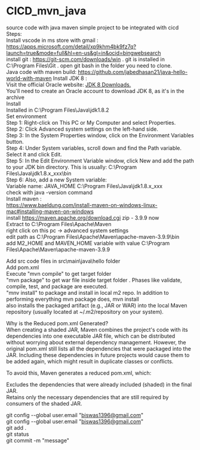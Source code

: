 # CICD_mvn_java
source code with java maven simple project to be integrated with cicd  
Steps:  
Install vscode in ms store with gmail : https://apps.microsoft.com/detail/xp9khm4bk9fz7q?launch=true&mode=full&hl=en-us&gl=in&ocid=bingwebsearch   
install git : https://git-scm.com/downloads/win . git is installed in C:\Program Files\Git . open git bash in the folder you need to clone.     
Java code with maven build: https://github.com/jabedhasan21/java-hello-world-with-maven
Install JDK 8 :  
    Visit the official Oracle website: [JDK 8 Downloads.](https://www.oracle.com/java/technologies/javase/javase8-archive-downloads.html)  
    You'll need to create an Oracle account to download JDK 8, as it's in the archive  
    Install  
    Installed in C:\Program Files\Java\jdk1.8.2    
    Set environment  
        Step 1: Right-click on This PC or My Computer and select Properties.    
        Step 2: Click Advanced system settings on the left-hand side.  
        Step 3: In the System Properties window, click on the Environment Variables button.  
        Step 4: Under System variables, scroll down and find the Path variable. Select it and click Edit.  
        Step 5: In the Edit Environment Variable window, click New and add the path to your JDK bin directory. This is usually: C:\Program Files\Java\jdk1.8.x_xxx\bin   
        Step 6: Also, add a new System variable:  
                Variable name: JAVA_HOME C:\Program Files\Java\jdk1.8.x_xxx  
    check with java -version command   
Install maven :  
    https://www.baeldung.com/install-maven-on-windows-linux-mac#installing-maven-on-windows  
    install https://maven.apache.org/download.cgi zip - 3.9.9 now  
    Extract to C:\Program Files\Apache\Maven  
    right click on this pc -> advanced system settings    
    edit path as C:\Program Files\Apache\Maven\apache-maven-3.9.9\bin    
    add M2_HOME and MAVEN_HOME variable with value C:\Program Files\Apache\Maven\apache-maven-3.9.9  


Add src code files in src\main\java\hello folder   
Add pom.xml   
Execute "mvn compile"  to get target folder   
"mvn package" to get war file inside target folder . Phases like validate, compile, test, and package are executed.   
"mnv install" to package and install in local m2 repo. In addition to performing everything mvn package does, mvn install  
  also installs the packaged artifact (e.g., JAR or WAR) into the local Maven repository (usually located at ~/.m2/repository on your system).   

Why is the Reduced pom.xml Generated?   
When creating a shaded JAR, Maven combines the project's code with its dependencies into one executable JAR file, which can be distributed without worrying about external dependency management. However, the original pom.xml still lists all the dependencies that were packaged into the JAR. Including these dependencies in future projects would cause them to be added again, which might result in duplicate classes or conflicts.  


To avoid this, Maven generates a reduced pom.xml, which:  

Excludes the dependencies that were already included (shaded) in the final JAR.  
Retains only the necessary dependencies that are still required by consumers of the shaded JAR.  


git config --global user.email "biswas1396@gmail.com"   
git config --global user.email "biswas1396@gmail.com"    
git add .  
git status   
git commit -m "message"   


